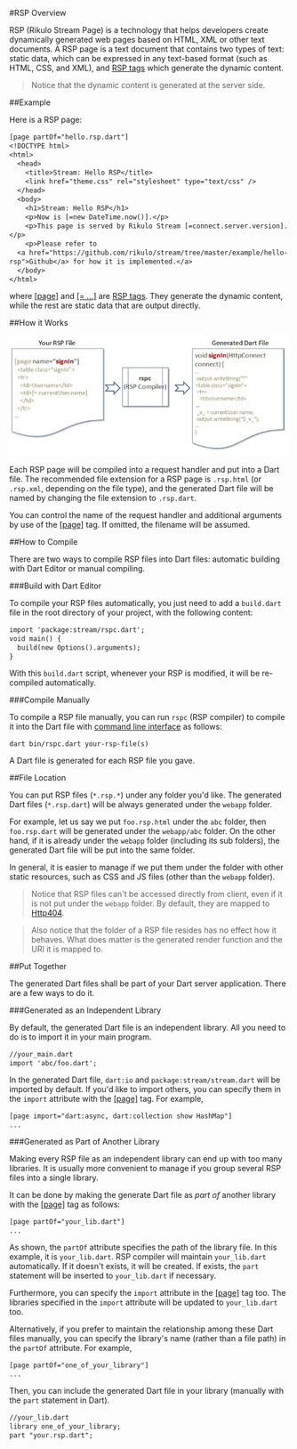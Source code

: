 #RSP Overview

RSP (Rikulo Stream Page) is a technology that helps developers create dynamically generated web pages based on HTML, XML or other text documents. A RSP page is a text document that contains two types of text: static data, which can be expressed in any text-based format (such as HTML, CSS, and XML), and [RSP tags](../Standard_Tags) which generate the dynamic content.

> Notice that the dynamic content is generated at the server side.

##Example

Here is a RSP page:

    [page partOf="hello.rsp.dart"]
    <!DOCTYPE html>
    <html>
      <head>
        <title>Stream: Hello RSP</title>
        <link href="theme.css" rel="stylesheet" type="text/css" />
      </head>
      <body>
        <h1>Stream: Hello RSP</h1>
        <p>Now is [=new DateTime.now()].</p>
        <p>This page is served by Rikulo Stream [=connect.server.version].</p>
        <p>Please refer to
      <a href="https://github.com/rikulo/stream/tree/master/example/hello-rsp">Github</a> for how it is implemented.</a>
      </body>
    </html>

where [[page]](../Standard_Tags/page.md) and [[= ...]](../Standard_Tags/=.md) are [RSP tags](../Standard_Tags). They generate the dynamic content, while the rest are static data that are output directly.

##How it Works

![How RSP works](how-rsp-works.jpg?raw=true)

Each RSP page will be compiled into a request handler and put into a Dart file. The recommended file extension for a RSP page is `.rsp.html` (or `.rsp.xml`, depending on the file type), and the generated Dart file will be named by changing the file extension to `.rsp.dart`.

You can control the name of the request handler and additional arguments by use of the [[page]](../Standard_Tags/page.md) tag. If omitted, the filename will be assumed.

##How to Compile

There are two ways to compile RSP files into Dart files: automatic building with Dart Editor or manual compiling.

###Build with Dart Editor

To compile your RSP files automatically, you just need to add a `build.dart` file in the root directory of your project, with the following content:

    import 'package:stream/rspc.dart';
    void main() {
      build(new Options().arguments);
    }

With this `build.dart` script, whenever your RSP is modified, it will be re-compiled automatically.

###Compile Manually

To compile a RSP file manually, you can run `rspc` (RSP compiler) to compile it into the Dart file with [command line interface](http://en.wikipedia.org/wiki/Command-line_interface) as follows:

    dart bin/rspc.dart your-rsp-file(s)

A Dart file is generated for each RSP file you gave.

##File Location

You can put RSP files (`*.rsp.*`) under any folder you'd like. The generated Dart files (`*.rsp.dart`) will be always generated under the `webapp` folder.

For example, let us say we put `foo.rsp.html` under the `abc` folder, then `foo.rsp.dart` will be generated under the `webapp/abc` folder. On the other hand, if it is already under the `webapp` folder (including its sub folders), the generated Dart file will be put into the same folder.

In general, it is easier to manage if we put them under the folder with other static resources, such as CSS and JS files (other than the `webapp` folder).

> Notice that RSP files can't be accessed directly from client, even if it is not put under the `webapp` folder. By default, they are mapped to [Http404](api:stream).

> Also notice that the folder of a RSP file resides has no effect how it behaves. What does matter is the generated render function and the URI it is mapped to.

##Put Together

The generated Dart files shall be part of your Dart server application. There are a few ways to do it.

###Generated as an Independent Library

By default, the generated Dart file is an independent library. All you need to do is to import it in your main program.

    //your_main.dart
    import 'abc/foo.dart';

In the generated Dart file, `dart:io` and `package:stream/stream.dart` will be imported by default. If you'd like to import others, you can specify them in the `import` attribute with the [[page]](../Standard_Tags/page.md) tag. For example,

    [page import="dart:async, dart:collection show HashMap"]
    ...

###Generated as Part of Another Library

Making every RSP file as an independent library can end up with too many libraries. It is usually more convenient to manage if you group several RSP files into a single library.

It can be done by making the generate Dart file as *part of* another library with the [[page]](../Standard_Tags/page.md) tag as follows:

    [page partOf="your_lib.dart"]
    ...

As shown, the `partOf` attribute specifies the path of the library file. In this example, it is `your_lib.dart`. RSP compiler will maintain `your_lib.dart` automatically. If it doesn't exists, it will be created. If exists, the `part` statement will be inserted to `your_lib.dart` if necessary.

Furthermore, you can specify the `import` attribute in the [[page]](../Standard_Tags/page.md) tag too. The libraries specified in the `import` attribute will be updated to `your_lib.dart` too.

Alternatively, if you prefer to maintain the relationship among these Dart files manually, you can specify the library's name (rather than a file path) in the `partOf` attribute. For example,

    [page partOf="one_of_your_library"]
    ...

Then, you can include the generated Dart file in your library (manually with the `part` statement in Dart).

    //your_lib.dart
    library one_of_your_library;
    part "your.rsp.dart";
